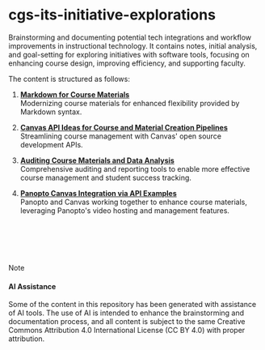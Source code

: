 # cgs-its-initiative-explorations
Brainstorming and documenting potential tech integrations and workflow improvements in instructional technology. It contains notes, initial analysis, and goal-setting for exploring initiatives with software tools, focusing on enhancing course design, improving efficiency, and supporting faculty.


The content is structured as follows:

1. **[Markdown for Course Materials](markdown-for-course-materials.md)**  
    Modernizing course materials for enhanced flexibility provided by Markdown syntax.

2. **[Canvas API Ideas for Course and Material Creation Pipelines](canvas-api-integration-ideas.md)**  
    Streamlining course management with Canvas' open source development APIs.

3. **[Auditing Course Materials and Data Analysis](auditing-course-materials-and-data-analysis.md)**  
     Comprehensive auditing and reporting tools to enable more effective course management and student success tracking.


4. **[Panopto Canvas Integration via API Examples](panopto-canvas-integration.md)**  
    Panopto and Canvas working together to enhance course materials, leveraging Panopto's video hosting and management features.


<br><br><br><br>

> [!NOTE]
>
> #### AI Assistance
>
> Some of the content in this repository has been generated with assistance of AI tools. The use of AI is intended to enhance the brainstorming and documentation process, and all content is subject to the same Creative Commons Attribution 4.0 International License (CC BY 4.0) with proper attribution.
